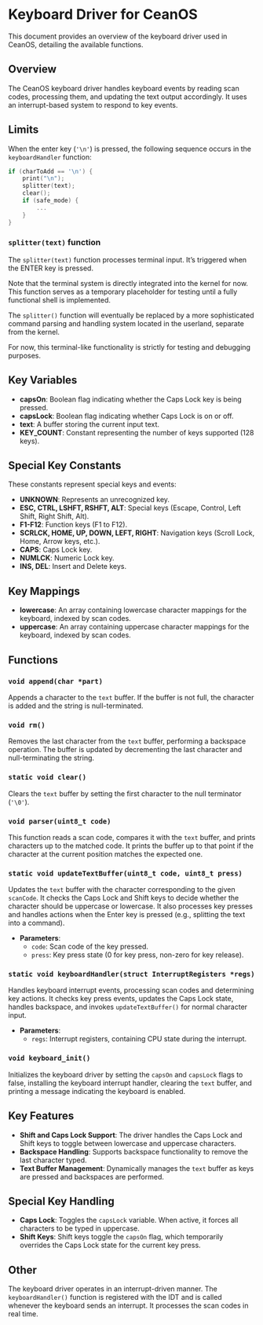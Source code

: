 # Keyboard Driver for CeanOS

This document provides an overview of the keyboard driver used in CeanOS, detailing the available functions.

## Overview

The CeanOS keyboard driver handles keyboard events by reading scan codes, processing them, and updating the text output accordingly. It uses an interrupt-based system to respond to key events.

## Limits

When the enter key (`'\n'`) is pressed, the following sequence occurs in the `keyboardHandler` function:

```c
if (charToAdd == '\n') {
    print("\n");
    splitter(text); 
    clear();         
    if (safe_mode) {
        ...
    }
}
```

### `splitter(text)` function

The `splitter(text)` function processes terminal input. It’s triggered when the ENTER key is pressed.

Note that the terminal system is directly integrated into the kernel for now. This function serves as a temporary placeholder for testing until a fully functional shell is implemented.

The `splitter()` function will eventually be replaced by a more sophisticated command parsing and handling system located in the userland, separate from the kernel.

For now, this terminal-like functionality is strictly for testing and debugging purposes.

## Key Variables

- **capsOn**: Boolean flag indicating whether the Caps Lock key is being pressed.
- **capsLock**: Boolean flag indicating whether Caps Lock is on or off.
- **text**: A buffer storing the current input text.
- **KEY_COUNT**: Constant representing the number of keys supported (128 keys).

## Special Key Constants

These constants represent special keys and events:

- **UNKNOWN**: Represents an unrecognized key.
- **ESC, CTRL, LSHFT, RSHFT, ALT**: Special keys (Escape, Control, Left Shift, Right Shift, Alt).
- **F1-F12**: Function keys (F1 to F12).
- **SCRLCK, HOME, UP, DOWN, LEFT, RIGHT**: Navigation keys (Scroll Lock, Home, Arrow keys, etc.).
- **CAPS**: Caps Lock key.
- **NUMLCK**: Numeric Lock key.
- **INS, DEL**: Insert and Delete keys.

## Key Mappings

- **lowercase**: An array containing lowercase character mappings for the keyboard, indexed by scan codes.
- **uppercase**: An array containing uppercase character mappings for the keyboard, indexed by scan codes.

## Functions

### `void append(char *part)`

Appends a character to the `text` buffer. If the buffer is not full, the character is added and the string is null-terminated.

### `void rm()`

Removes the last character from the `text` buffer, performing a backspace operation. The buffer is updated by decrementing the last character and null-terminating the string.

### `static void clear()`

Clears the `text` buffer by setting the first character to the null terminator (`'\0'`).

### `void parser(uint8_t code)`

This function reads a scan code, compares it with the `text` buffer, and prints characters up to the matched code. It prints the buffer up to that point if the character at the current position matches the expected one.

### `static void updateTextBuffer(uint8_t code, uint8_t press)`

Updates the `text` buffer with the character corresponding to the given `scanCode`. It checks the Caps Lock and Shift keys to decide whether the character should be uppercase or lowercase. It also processes key presses and handles actions when the Enter key is pressed (e.g., splitting the text into a command).

- **Parameters**:
  - `code`: Scan code of the key pressed.
  - `press`: Key press state (0 for key press, non-zero for key release).

### `static void keyboardHandler(struct InterruptRegisters *regs)`

Handles keyboard interrupt events, processing scan codes and determining key actions. It checks key press events, updates the Caps Lock state, handles backspace, and invokes `updateTextBuffer()` for normal character input.

- **Parameters**:
  - `regs`: Interrupt registers, containing CPU state during the interrupt.

### `void keyboard_init()`

Initializes the keyboard driver by setting the `capsOn` and `capsLock` flags to false, installing the keyboard interrupt handler, clearing the `text` buffer, and printing a message indicating the keyboard is enabled.

## Key Features

- **Shift and Caps Lock Support**: The driver handles the Caps Lock and Shift keys to toggle between lowercase and uppercase characters.
- **Backspace Handling**: Supports backspace functionality to remove the last character typed.
- **Text Buffer Management**: Dynamically manages the `text` buffer as keys are pressed and backspaces are performed.

## Special Key Handling

- **Caps Lock**: Toggles the `capsLock` variable. When active, it forces all characters to be typed in uppercase.
- **Shift Keys**: Shift keys toggle the `capsOn` flag, which temporarily overrides the Caps Lock state for the current key press.

## Other

The keyboard driver operates in an interrupt-driven manner. The `keyboardHandler()` function is registered with the IDT and is called whenever the keyboard sends an interrupt. It processes the scan codes in real time.

